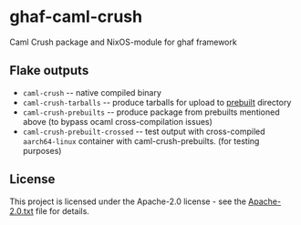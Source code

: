 <!--
SPDX-FileCopyrightText: 2023 Technology Innovation Institute (TII)

SPDX-License-Identifier: Apache-2.0
-->

# ghaf-caml-crush
Caml Crush package and NixOS-module for ghaf framework

## Flake outputs

* `caml-crush` -- native compiled binary
* `caml-crush-tarballs` -- produce tarballs for upload to [prebuilt](prebuilt/) directory
* `caml-crush-prebuilts` -- produce package from prebuilts mentioned above (to bypass ocaml cross-compilation issues)
* `caml-crush-prebuilt-crossed` -- test output with cross-compiled `aarch64-linux` container with caml-crush-prebuilts. (for testing purposes)

## License
This project is licensed under the Apache-2.0 license - see the
[Apache-2.0.txt](LICENSES/Apache-2.0.txt) file for details.

